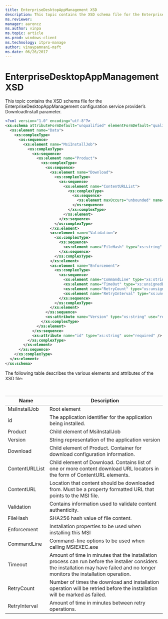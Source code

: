 ```yaml
---
title: EnterpriseDesktopAppManagement XSD
description: This topic contains the XSD schema file for the EnterpriseDesktopAppManagement configuration service provider’s DownloadInstall parameter.
ms.reviewer: 
manager: aaroncz
ms.author: vinpa
ms.topic: article
ms.prod: windows-client
ms.technology: itpro-manage
author: vinaypamnani-msft
ms.date: 06/26/2017
---
```


# EnterpriseDesktopAppManagement XSD

This topic contains the XSD schema file for the EnterpriseDesktopAppManagement configuration service provider’s DownloadInstall parameter.

```xml
<?xml version="1.0" encoding="utf-8"?>
<xs:schema attributeFormDefault="unqualified" elementFormDefault="qualified" xmlns:xs="http://www.w3.org/2001/XMLSchema">
  <xs:element name="Data">
    <xs:complexType>
      <xs:sequence>
        <xs:element name="MsiInstallJob">
          <xs:complexType>
            <xs:sequence>
              <xs:element name="Product">
                <xs:complexType>
                  <xs:sequence>
                    <xs:element name="Download">
                      <xs:complexType>
                        <xs:sequence>
                          <xs:element name="ContentURLList">
                            <xs:complexType>
                              <xs:sequence>
                                <xs:element maxOccurs="unbounded" name="ContentURL" type="xs:string" />
                              </xs:sequence>
                            </xs:complexType>
                          </xs:element>
                        </xs:sequence>
                      </xs:complexType>
                    </xs:element>
                    <xs:element name="Validation">
                      <xs:complexType>
                        <xs:sequence>
                          <xs:element name="FileHash" type="xs:string" />
                        </xs:sequence>
                      </xs:complexType>
                    </xs:element>
                    <xs:element name="Enforcement">
                      <xs:complexType>
                        <xs:sequence>
                          <xs:element name="CommandLine" type="xs:string" />
                          <xs:element name="TimeOut" type="xs:unsignedByte" />
                          <xs:element name="RetryCount" type="xs:unsignedByte" />
                          <xs:element name="RetryInterval" type="xs:unsignedByte" />
                        </xs:sequence>
                      </xs:complexType>
                    </xs:element>
                  </xs:sequence>
                  <xs:attribute name="Version" type="xs:string" use="required" />
                </xs:complexType>
              </xs:element>
            </xs:sequence>
            <xs:attribute name="id" type="xs:string" use="required" />
          </xs:complexType>
        </xs:element>
      </xs:sequence>
    </xs:complexType>
  </xs:element>
</xs:schema>
```

The following table describes the various elements and attributes of the XSD file:

 

| Name           | Description                                                                                                                                                                        |
|----------------|------------------------------------------------------------------------------------------------------------------------------------------------------------------------------------|
| MsiInstallJob  | Root element                                                                                                                                                                       |
| id             | The application identifier for the application being installed.                                                                                                                    |
| Product        | Child element of MsiInstallJob                                                                                                                                                     |
| Version        | String representation of the application version                                                                                                                                   |
| Download       | Child element of Product. Container for download configuration information.                                                                                                        |
| ContentURLList | Child element of Download. Contains list of one or more content download URL locators in the form of ContentURL elements.                                                          |
| ContentURL     | Location that content should be downloaded from. Must be a property formatted URL that points to the MSI file.                                                                     |
| Validation     | Contains information used to validate content authenticity.                                                                                                                        |
| FileHash       | SHA256 hash value of file content.                                                                                                                                                 |
| Enforcement    | Installation properties to be used when installing this MSI                                                                                                                        |
| CommandLine    | Command-line options to be used when calling MSIEXEC.exe                                                                                                                           |
| Timeout        | Amount of time in minutes that the installation process can run before the installer considers the installation may have failed and no longer monitors the installation operation. |
| RetryCount     | Number of times the download and installation operation will be retried before the installation will be marked as failed.                                                          |
| RetryInterval  | Amount of time in minutes between retry operations.                                                                                                                                |

 

 

 






